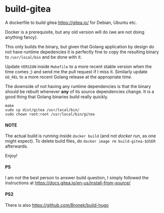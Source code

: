 # build-gitea

A dockerfile to build gitea https://gitea.io/ for Debian, Ubuntu etc.

Docker is a prerequisite, but any old version will do (we are not doing anything fancy).

This only builds the binary, but given that Golang application by design do not have runtime depedencies it is
perfectly fine to copy the resulting binary to `/usr/local/bin` and be done with it.

Update `VERSION` inside `Makefile` to a more recent stable version when the time comes ;) and send me the pull request if
I miss it. Similarly update `GO_REL` to a more recent Golang release at the appropriate time.

The downside of not having any runtime dependencies is that the binary should be rebuilt whenever **any** of its source dependencies change.
It is a good thing that Golang binaries build really quickly.


```
make
sudo cp dist/gitea /usr/local/bin/
sudo chown root:root /usr/local/bin/gitea
```

#### NOTE

The actual build is running inside `docker build` (and not *docker run*, as one might expect). To delete build files, do `docker image rm build-gitea-$USER` afterwards.

Enjoy!


#### PS

I am not the best person to answer build question, I simply followed the instructions at https://docs.gitea.io/en-us/install-from-source/

#### PS2

There is also https://github.com/Bronek/build-hugo
